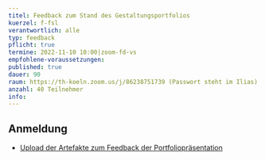 ```yaml
---
titel: Feedback zum Stand des Gestaltungsportfolios
kuerzel: f-fsl
verantwortlich: alle
typ: feedback
pflicht: true
termine: 2022-11-10 10:00|zoom-fd-vs
empfohlene-voraussetzungen: 
published: true
dauer: 90
raum: https://th-koeln.zoom.us/j/86238751739 (Passwort steht im Ilias)|https://th-koeln.zoom.us/j/86238751739
anzahl: 40 Teilnehmer
info:
---
```


## Anmeldung

- [Upload der Artefakte zum Feedback der Portfoliopräsentation](https://ilias.th-koeln.de/ilias.php?baseClass=ilExerciseHandlerGUI&ref_id=2074746&cmd=showOverview)
